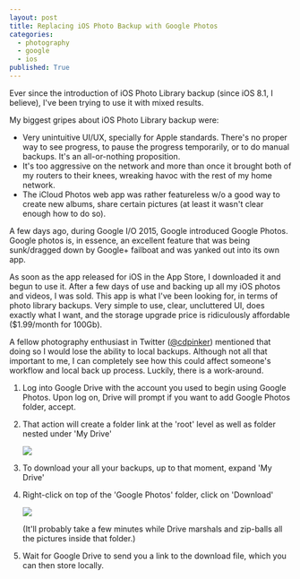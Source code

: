 ```yaml
---
layout: post
title: Replacing iOS Photo Backup with Google Photos
categories:
  - photography
  - google
  - ios
published: True
---
```


Ever since the introduction of iOS Photo Library backup (since iOS 8.1, I believe), I've been trying to use it with mixed results.

<!-- more -->

My biggest gripes about iOS Photo Library backup were:

  - Very unintuitive UI/UX, specially for Apple standards. There's no proper way to see progress, to pause the progress temporarily, or to do manual backups. It's an all-or-nothing proposition.
  - It's too aggressive on the network and more than once it brought both of my routers to their knees, wreaking havoc with the rest of my home network.
  - The iCloud Photos web app was rather featureless w/o a good way to create new albums, share certain pictures (at least it wasn't clear enough how to do so).

A few days ago, during Google I/O 2015, Google introduced Google Photos. Google photos is, in essence, an excellent feature that was being sunk/dragged down by Google+ failboat and was yanked out into its own app.

As soon as the app released for iOS in the App Store, I downloaded it and begun to use it. After a few days of use and backing up all my iOS photos and videos, I was sold. This app is what I've been looking for, in terms of photo library backups. Very simple to use, clear, uncluttered UI, does exactly what I want, and the storage upgrade price is ridiculously affordable ($1.99/month for 100Gb).

A fellow photography enthusiast in Twitter ([@cdpinker](https://twitter.com/cdpinker)) mentioned that doing so I would lose the ability to local backups. Although not all that important to me, I can completely see how this could affect someone's workflow and local back up process. Luckily, there is a work-around. 

1. Log into Google Drive with the account you used to begin using Google Photos. Upon log on, Drive will prompt if you want to add Google Photos folder, accept.

2. That action will create a folder link at the 'root' level as well as folder nested under 'My Drive'

    ![](https://pbs.twimg.com/media/CGWz5W2XIAAUiEs.png:large)

3. To download your all your backups, up to that moment, expand 'My Drive'
4. Right-click on top of the 'Google Photos' folder, click on 'Download'

    ![](https://pbs.twimg.com/media/CGWz67kW0AA3jQc.png:large)

    (It'll probably take a few minutes while Drive marshals and zip-balls all the pictures inside that folder.)

5. Wait for Google Drive to send you a link to the download file, which you can then store locally.



